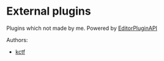 # External plugins

Plugins which not made by me. Powered by [EditorPluginAPI](https://github.com/MIPTGroup/EditorPluginAPI)

Authors:
- [kctf](https://github.com/Magorx)
